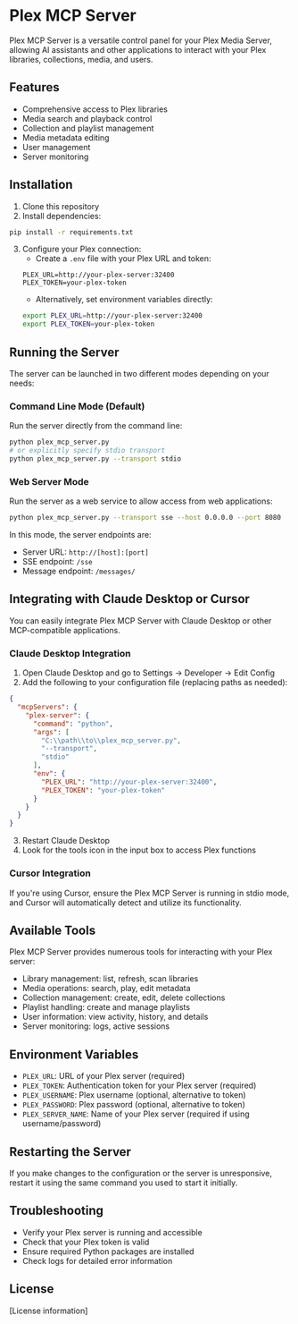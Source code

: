 # Plex MCP Server

Plex MCP Server is a versatile control panel for your Plex Media Server, allowing AI assistants and other applications to interact with your Plex libraries, collections, media, and users.

## Features

- Comprehensive access to Plex libraries
- Media search and playback control
- Collection and playlist management
- Media metadata editing
- User management
- Server monitoring

## Installation

1. Clone this repository
2. Install dependencies:
```bash
pip install -r requirements.txt
```
3. Configure your Plex connection:
   - Create a `.env` file with your Plex URL and token:
   ```
   PLEX_URL=http://your-plex-server:32400
   PLEX_TOKEN=your-plex-token
   ```
   - Alternatively, set environment variables directly:
   ```bash
   export PLEX_URL=http://your-plex-server:32400
   export PLEX_TOKEN=your-plex-token
   ```

## Running the Server

The server can be launched in two different modes depending on your needs:

### Command Line Mode (Default)

Run the server directly from the command line:

```bash
python plex_mcp_server.py
# or explicitly specify stdio transport
python plex_mcp_server.py --transport stdio
```

### Web Server Mode

Run the server as a web service to allow access from web applications:

```bash
python plex_mcp_server.py --transport sse --host 0.0.0.0 --port 8080
```

In this mode, the server endpoints are:
- Server URL: `http://[host]:[port]`
- SSE endpoint: `/sse`
- Message endpoint: `/messages/`

## Integrating with Claude Desktop or Cursor

You can easily integrate Plex MCP Server with Claude Desktop or other MCP-compatible applications.

### Claude Desktop Integration

1. Open Claude Desktop and go to Settings → Developer → Edit Config
2. Add the following to your configuration file (replacing paths as needed):

```json
{
  "mcpServers": {
    "plex-server": {
      "command": "python",
      "args": [
        "C:\\path\\to\\plex_mcp_server.py",
        "--transport",
        "stdio"
      ],
      "env": {
        "PLEX_URL": "http://your-plex-server:32400",
        "PLEX_TOKEN": "your-plex-token"
      }
    }
  }
}
```

3. Restart Claude Desktop
4. Look for the tools icon in the input box to access Plex functions

### Cursor Integration

If you're using Cursor, ensure the Plex MCP Server is running in stdio mode, and Cursor will automatically detect and utilize its functionality.

## Available Tools

Plex MCP Server provides numerous tools for interacting with your Plex server:

- Library management: list, refresh, scan libraries
- Media operations: search, play, edit metadata
- Collection management: create, edit, delete collections
- Playlist handling: create and manage playlists
- User information: view activity, history, and details
- Server monitoring: logs, active sessions

## Environment Variables

- `PLEX_URL`: URL of your Plex server (required)
- `PLEX_TOKEN`: Authentication token for your Plex server (required)
- `PLEX_USERNAME`: Plex username (optional, alternative to token)
- `PLEX_PASSWORD`: Plex password (optional, alternative to token)
- `PLEX_SERVER_NAME`: Name of your Plex server (required if using username/password)

## Restarting the Server

If you make changes to the configuration or the server is unresponsive, restart it using the same command you used to start it initially.

## Troubleshooting

- Verify your Plex server is running and accessible
- Check that your Plex token is valid
- Ensure required Python packages are installed
- Check logs for detailed error information

## License

[License information]
